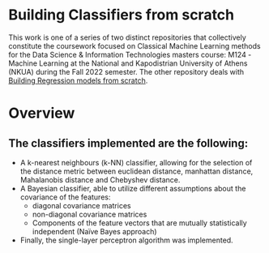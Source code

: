 # Building Classifiers from scratch

This work is one of a series of two distinct repositories that collectively constitute the coursework focused on Classical Machine Learning methods for the Data Science & Information Technologies masters course: Μ124 - Machine Learning at the National and Kapodistrian University of Athens (NKUA) during the Fall 2022 semester. The other repository deals with [Building Regression models from scratch](https://github.com/KyriakosPsa/Regression-from-scratch).

# Overview

The classifiers implemented are the following:
---
- A k-nearest neighbours (k-NN) classifier, allowing for the selection of the distance metric between euclidean distance, manhattan distance, Mahalanobis distance and Chebyshev distance.
- A Bayesian classifier, able to utilize different assumptions about the covariance of the features:
  - diagonal covariance matrices
  - non-diagonal covariance matrices
  - Components of the feature vectors that are mutually statistically independent (Naïve Bayes approach)
- Finally, the single-layer perceptron algorithm was implemented.
